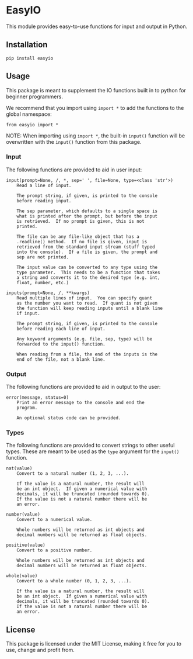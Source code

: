 # EasyIO

This module provides easy-to-use functions for input and output in Python.

## Installation

```
pip install easyio
```

## Usage

This package is meant to supplement the IO functions built in to python for beginner programmers.

We recommend that you import using `import *` to add the functions to the global namespace:

```
from easyio import *
```

NOTE: When importing using `import *`, the built-in `input()` function will be overwritten with the `input()` function from this 
package.

### Input

The following functions are provided to aid in user input:

```
input(prompt=None, /, *, sep=' ', file=None, type=<class 'str'>)
    Read a line of input.
    
    The prompt string, if given, is printed to the console 
    before reading input.
    
    The sep parameter, which defaults to a single space is 
    what is printed after the prompt, but before the input 
    is retrieved.  If no prompt is given, this is not 
    printed.
    
    The file can be any file-like object that has a 
    .readline() method.  If no file is given, input is 
    retrieved from the standard input stream (stuff typed 
    into the console).  If a file is given, the prompt and 
    sep are not printed.
    
    The input value can be converted to any type using the 
    type parameter.  This needs to be a function that takes 
    a string and converts it to the desired type (e.g. int, 
    float, number, etc.)

inputs(prompt=None, /, **kwargs)
    Read multiple lines of input.  You can specify quant
    as the number you want to read.  If quant is not given
    the function will keep reading inputs until a blank line
    if input.
    
    The prompt string, if given, is printed to the console 
    before reading each line of input.
    
    Any keyword arguments (e.g. file, sep, type) will be
    forwarded to the input() function.
    
    When reading from a file, the end of the inputs is the
    end of the file, not a blank line.
```

### Output

The following functions are provided to aid in output to the user:

```
error(message, status=0)
    Print an error message to the console and end the 
    program.
    
    An optional status code can be provided.
```

### Types

The following functions are provided to convert strings to other useful types.  These are meant to be used as the `type` argument for the `input()` function.

```
nat(value)
    Convert to a natural number (1, 2, 3, ...).
    
    If the value is a natural number, the result will
    be an int object.  If given a numerical value with 
    decimals, it will be truncated (rounded towards 0).  
    If the value is not a natural number there will be 
    an error.

number(value)
    Convert to a numerical value.
    
    Whole numbers will be returned as int objects and 
    decimal numbers will be returned as float objects.

positive(value)
    Convert to a positive number.
    
    Whole numbers will be returned as int objects and 
    decimal numbers will be returned as float objects.

whole(value)
    Convert to a whole number (0, 1, 2, 3, ...).
    
    If the value is a natural number, the result will
    be an int object.  If given a numerical value with 
    decimals, it will be truncated (rounded towards 0).  
    If the value is not a natural number there will be 
    an error.
```

## License

This package is licensed under the MIT License, making it free for you to use, change and profit from.
